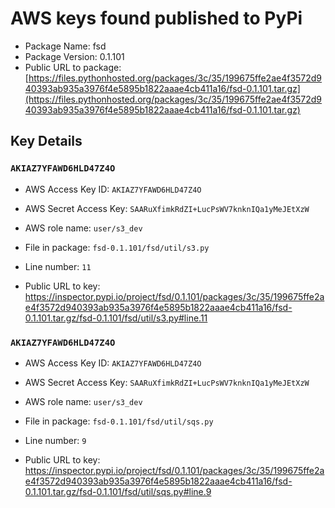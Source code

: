 # AWS keys found published to PyPi

* Package Name: fsd
* Package Version: 0.1.101
* Public URL to package: [https://files.pythonhosted.org/packages/3c/35/199675ffe2ae4f3572d940393ab935a3976f4e5895b1822aaae4cb411a16/fsd-0.1.101.tar.gz](https://files.pythonhosted.org/packages/3c/35/199675ffe2ae4f3572d940393ab935a3976f4e5895b1822aaae4cb411a16/fsd-0.1.101.tar.gz)

## Key Details

### `AKIAZ7YFAWD6HLD47Z4O`

* AWS Access Key ID: `AKIAZ7YFAWD6HLD47Z4O`
* AWS Secret Access Key: `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` 
* AWS role name: `user/s3_dev`
* File in package: `fsd-0.1.101/fsd/util/s3.py`
* Line number: `11`

* Public URL to key: https://inspector.pypi.io/project/fsd/0.1.101/packages/3c/35/199675ffe2ae4f3572d940393ab935a3976f4e5895b1822aaae4cb411a16/fsd-0.1.101.tar.gz/fsd-0.1.101/fsd/util/s3.py#line.11



### `AKIAZ7YFAWD6HLD47Z4O`

* AWS Access Key ID: `AKIAZ7YFAWD6HLD47Z4O`
* AWS Secret Access Key: `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` 
* AWS role name: `user/s3_dev`
* File in package: `fsd-0.1.101/fsd/util/sqs.py`
* Line number: `9`

* Public URL to key: https://inspector.pypi.io/project/fsd/0.1.101/packages/3c/35/199675ffe2ae4f3572d940393ab935a3976f4e5895b1822aaae4cb411a16/fsd-0.1.101.tar.gz/fsd-0.1.101/fsd/util/sqs.py#line.9



